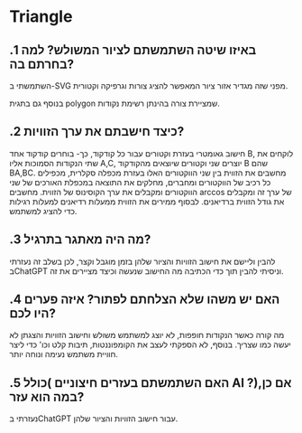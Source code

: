 # Triangle
.1 באיזו שיטה השתמשתם לציור המשולש? למה בחרתם בה?
---
השתמשתי ב-SVG מפני שזה מגדיר אזור ציור המאפשר להציג צורות וגרפיקה וקטורית.  

בנוסף גם בתגית polygon שמציירת צורה בהינתן רשימת נקודות.

.2 כיצד חישבתם את ערך הזוויות?
---
חישוב גאומטרי בעזרת וקטורים עבור כל קודקוד, כך-
בוחרים קודקוד אחד B,
לוקחים את שתי הנקודות הסמוכות אליו A,C,
יוצרים שני וקטורים שיוצאים מהקודקוד B שהם BA,BC.
מחשבים את הזווית בין שני הווקטורים האלו בעזרת מכפלה סקלרית, מכפילים כל רכיב של הווקטורים ומחברים,
מחלקים את התוצאה במכפלת האורכים של שני הווקטורים ומקבלים את ערך הקוסינוס של הזווית.
מחשבים arccos של ערך זה ומקבלים את גודל הזווית ברדיאנים.
לבסוף ממירים את הזווית ממעלות רדיאנים למעלות רגילות כדי להציג למשתמש.

.3 מה היה מאתגר בתרגיל?
---
להבין וליישם את חישוב הזוויות והציור שלהן בזמן מוגבל וקצר, לכן בשלב זה נעזרתי בChatGPT וניסיתי להבין תוך כדי הכתיבה מה החישוב שנעשה וכיצד מציירים את זה.

.4 האם יש משהו שלא הצלחתם לפתור? איזה פערים היו לכם?
---
מה קורה כאשר הנקודות חופפות, לא יוצג למשתמש משולש וחישוב הזוויות והצגתן לא יעשה כמו שצריך.
בנוסף, לא הספקתי לעצב את הקומפוננטות, תיבות קלט וכו' כדי ליצר חוויית משתמש נעימה ונוחה יותר.

.5 האם השתמשתם בעזרים חיצוניים )כולל AI ?)אם כן, במה הוא עזר?
---
נעזרתי בChatGPT עבור חישוב הזוויות והציור שלהן.
